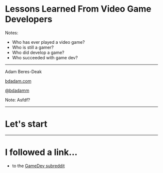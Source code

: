 <!-- .s-lide: data-background-video="img/carsdrifting.mp4" -->

# Lessons Learned From Video Game Developers

Notes:
- Who has ever played a video game?
- Who is still a gamer?
- Who did develop a game?
- Who succeeded with game dev?

***

Adam Beres-Deak

[bdadam.com](http://bdadam.com)

[@bdadamm](https://twitter.com/bdadamm/)

Note: Asfdf?


----

# Let's start

<!--audio controls data-autoplay src="sounds/duke/Ready_For_Action.ogg"></audio-->

----

# I followed a link...

- to the [GameDev subreddit](http://www.reddit.com/r/gamedev/)
